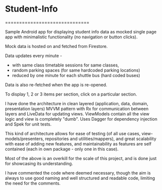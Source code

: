 # Student-Info
==============================

Sample Android app for displaying student info data as mocked single page app with minimalistic functionality (no navigation or button clicks).

Mock data is hosted on and fetched from Firestore.

Data updates every minute -

* with same class timetable sessions for same classes,
* random parking spaces (for same hardcoded parking locations)
* reduced by one minute for each shuttle bus (hard coded buses)

Data is also re-fetched when the app is re-opened.

To display 1, 2 or 3 items per section, click on a particular section.

I have done the architecture in clean layered (application, data, domain, presentation layers) MVVM pattern with Rx for communication between layers and LiveData for updating views. ViewModels contain all the view logic and view is completely "dumb".
Uses Dagger for dependency injection and Spek for unit tests.

This kind of architecture allows for ease of testing (of all use cases, view-models/presenters, repositories and utilities/mappers), and great scalability with ease of adding new features, and maintainability as features are self contained (each in own package - only one in this case).

Most of the above is an overkill for the scale of this project, and is done just for showcasing its understanding.

I have commented the code where deemed necessary, though the aim is always to use good naming and well structured and readable code, limiting the need for the comments.
